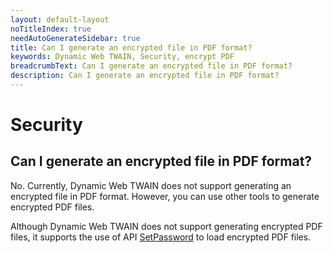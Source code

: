```yaml
---
layout: default-layout
noTitleIndex: true
needAutoGenerateSidebar: true
title: Can I generate an encrypted file in PDF format?
keywords: Dynamic Web TWAIN, Security, encrypt PDF
breadcrumbText: Can I generate an encrypted file in PDF format?
description: Can I generate an encrypted file in PDF format?
---
```


# Security

## Can I generate an encrypted file in PDF format?

No. Currently, Dynamic Web TWAIN does not support generating an encrypted file in PDF format. However, you can use other tools to generate encrypted PDF files.

Although Dynamic Web TWAIN does not support generating encrypted PDF files, it supports the use of API <a href="https://www.dynamsoft.com/web-twain/docs-archive/v17.2.1/info/api/Addon_PDF.html#setpassword" target="_blank">SetPassword</a> to load encrypted PDF files.

